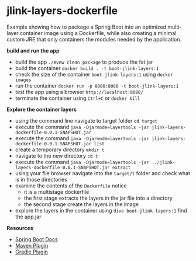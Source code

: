 # jlink-layers-dockerfile 

Example showing how to package a Spring Boot into an optimized multi-layer 
container image using a Dockerfile, while also creating a minimal custom JRE
that only containers the modules needed by the application. 

**build and run the app** 

* build the app `./mvnw clean package` to produce the fat jar 
* build the container `docker build . -t boot-jlink-layers:1` 
* check the size of the container `boot-jlink-layers:1` using `docker images` 
* run the container `docker run -p 8080:8080 -t boot-jlink-layers:1`
* test the app using a browser `http://localhost:8080/`
* terminate the container using `Ctrl+C` or `docker kill`

**Explore the container layers**
* using the command line navigate to target folder `cd target`
* execute the command `java -Djarmode=layertools -jar jlink-layers-dockerfile-0.0.1-SNAPSHOT.jar`
* execute the command `java -Djarmode=layertools -jar jlink-layers-dockerfile-0.0.1-SNAPSHOT.jar list`
* create a temporary directory `mkdir t`
* navigate to the new directory `cd t`
* execute the command `java -Djarmode=layertools -jar ../jlink-layers-dockerfile-0.0.1-SNAPSHOT.jar extract`
* using your file browser navigate into the `target/t` folder and check what is in those directories
* examine the contents of the `Dockerfile` notice 
  * it is a multistage dockerfile  
  * the first stage extracts the layers in the jar file into a directory 
  * the second stage create the layers in the image
* explore the layers in the container using `dive boot-jlink-layers:1` find the app.jar 

**Resources**

* [Spring Boot Docs](https://docs.spring.io/spring-boot/docs/current/reference/html/container-images.html#container-images.efficient-images.layering)
* [Maven Plugin](https://docs.spring.io/spring-boot/docs/current/maven-plugin/reference/htmlsingle/#build-image)
* [Gradle Plugin](https://docs.spring.io/spring-boot/docs/current/gradle-plugin/reference/htmlsingle/#build-image)